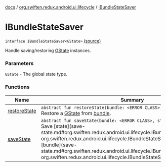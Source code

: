 [docs](../../index.md) / [org.swiften.redux.android.ui.lifecycle](../index.md) / [IBundleStateSaver](./index.md)

# IBundleStateSaver

`interface IBundleStateSaver<GState>` [(source)](https://github.com/protoman92/KotlinRedux/tree/master/android\android-lifecycle\src\main\java/org/swiften/redux/android/ui/lifecycle/AndroidActivity.kt#L27)

Handle saving/restoring [GState](index.md#GState) instances.

### Parameters

`GState` - The global state type.

### Functions

| Name | Summary |
|---|---|
| [restoreState](restore-state.md) | `abstract fun restoreState(bundle: <ERROR CLASS>): `[`GState`](index.md#GState)`?`<br>Restore a [GState](index.md#GState) from [bundle](restore-state.md#org.swiften.redux.android.ui.lifecycle.IBundleStateSaver$restoreState()/bundle). |
| [saveState](save-state.md) | `abstract fun saveState(bundle: <ERROR CLASS>, state: `[`GState`](index.md#GState)`): `[`Unit`](https://kotlinlang.org/api/latest/jvm/stdlib/kotlin/-unit/index.html)<br>Save [state](save-state.md#org.swiften.redux.android.ui.lifecycle.IBundleStateSaver$saveState(, org.swiften.redux.android.ui.lifecycle.IBundleStateSaver.GState)/state) to [bundle](save-state.md#org.swiften.redux.android.ui.lifecycle.IBundleStateSaver$saveState(, org.swiften.redux.android.ui.lifecycle.IBundleStateSaver.GState)/bundle). |
